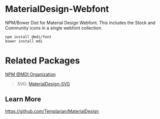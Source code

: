 # MaterialDesign-Webfont
NPM/Bower Dist for Material Design Webfont. This includes the Stock and Community icons in a single webfont collection.

```
npm install @mdi/font
bower install mdi
```

# Related Packages

[NPM @MDI Organization](https://npmjs.com/org/mdi)

> SVG: [MaterialDesign-SVG](https://github.com/Templarian/MaterialDesign-SVG)

## Learn More

https://github.com/Templarian/MaterialDesign
